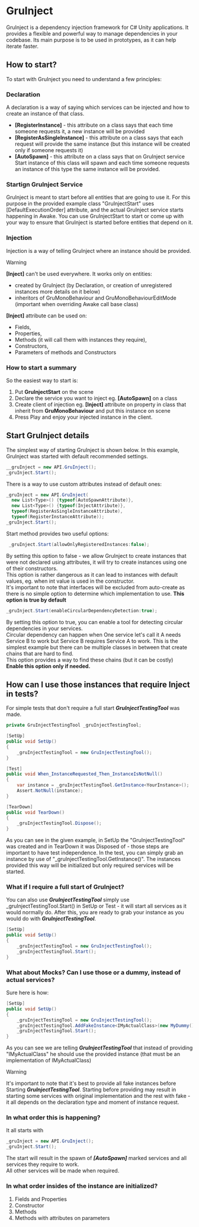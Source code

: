# GruInject
GruInject is a dependency injection framework for C# Unity applications. It provides a flexible and powerful way to manage dependencies in your codebase.
Its main purpose is to be used in prototypes, as it can help iterate faster.
## How to start?
To start with GruInject you need to understand a few principles:
### Declaration
A declaration is a way of saying which services can be injected and how to create an instance of that class.
- **[RegisterInstance]** - this attribute on a class says that each time someone requests it, a new instance will be provided
- **[RegisterAsSingleInstance]** - this attribute on a class says that each request will provide the same instance (but this instance will be created only if someone requests it)
- **[AutoSpawn]** - this attribute on a class says that on GruInject service Start instance of this class will spawn and each time someone requests an instance of this type the same instance will be provided.
### Startign GruInject Service
GruInject is meant to start before all entities that are going to use it.
For this purpose in the provided example class "GruInjectStart" uses [DefaultExecutionOrder] attribute, and the actual GruInject service starts happening in Awake.
You can use GruInjectStart to start or come up with your way to ensure that GruInject is started before entities that depend on it.
### Injection
Injection is a way of telling GruInject where an instance should be provided.
>[!Warning]
>**[Inject]** can't be used everywhere. 
>It works only on entities:
>- created by GruInject (by Declaration, or creation of unregistered instances more details on it below)
>- inheritors of GruMonoBehaviour and GruMonoBehaviourEditMode (important when overriding Awake call base class)

**[Inject]** attribute can be used on:
- Fields,
- Properties,
- Methods (it will call them with instances they require),
- Constructors,
- Parameters of methods and Constructors

### How to start a summary
So the easiest way to start is: 
1. Put **GruInjectStart** on the scene
2. Declare the service you want to inject eg. **[AutoSpawn]** on a class
3. Create client of injection eg. **[Inject]** attribute on property in class that inherit from **GruMonoBehaviour** and put this instance on scene
4. Press Play and enjoy your injected instance in the client.

## Start GruInject details
The simplest way of starting GruInject is shown below. In this example, GruInject was started with default recommended settings.
```C#
__gruInject = new API.GruInject();
_gruInject.Start();
```
There is a way to use custom attributes instead of default ones:
```C#
_gruInject = new API.GruInject(
  new List<Type>() {typeof(AutoSpawnAttribute)},
  new List<Type>() {typeof(InjectAttribute)},
  typeof(RegisterAsSingleInstanceAttribute),
  typeof(RegisterInstanceAttribute));
_gruInject.Start();
```
Start method provides two useful options:
```C#
 _gruInject.Start(allowOnlyRegisteredInstances:false);
```
By setting this option to false - we allow GruInject to create instances that were not declared using attributes, it will try to create instances using one of their constructors. \
This option is rather dangerous as it can lead to instances with default values, eg. when int value is used in the constructor. \
It's important to note that interfaces will be excluded from auto-create as there is no simple option to determine which implementation to use.
**This option is true by default**
```C#
_gruInject.Start(enableCircularDependencyDetection:true);
```
By setting this option to true, you can enable a tool for detecting circular dependencies in your services. \
Circular dependency can happen when One service let's call it A needs Service B to work but Service B requires Service A to work. This is the simplest example but there can be multiple classes in between that create chains that are hard to find. \
This option provides a way to find these chains (but it can be costly) \
**Enable this option only if needed.**

## How can I use those instances that require Inject in tests?
For simple tests that don't require a full start ***GruInjectTestingTool*** was made.
```C#
private GruInjectTestingTool _gruInjectTestingTool;

[SetUp]
public void SetUp()
{
    _gruInjectTestingTool = new GruInjectTestingTool();
}

[Test]
public void When_InstanceRequested_Then_InstanceIsNotNull()
{
    var instance = _gruInjectTestingTool.GetInstance<YourInstance>();
    Assert.NotNull(instance);
}

[TearDown]
public void TearDown()
{
    _gruInjectTestingTool.Dispose();
}
```
As you can see in the given example, in SetUp the "GruInjectTestingTool" was created and in TearDown it was Disposed of - those steps are important to have test independence.
In the test, you can simply grab an instance by use of "_gruInjectTestingTool.GetInstance<YourInstance>()". The instances provided this way will be initialized but only required services will be started.

### What if I require a full start of GruInject?
You can also use ***GruInjectTestingTool*** simply use _gruInjectTestingTool.Start() in SetUp or Test - it will start all services as it would normally do.
After this, you are ready to grab your instance as you would do with ***GruInjectTestingTool***.
```C#
[SetUp]
public void SetUp()
{
    _gruInjectTestingTool = new GruInjectTestingTool();
    _gruInjectTestingTool.Start();
}
```
### What about Mocks? Can I use those or a dummy, instead of actual services?
Sure here is how:
```C#
[SetUp]
public void SetUp()
{
    _gruInjectTestingTool = new GruInjectTestingTool();
    _gruInjectTestingTool.AddFakeInstance<IMyActualClass>(new MyDummy());
    _gruInjectTestingTool.Start();
}
```
As you can see we are telling ***GruInjectTestingTool*** that instead of providing "IMyActualClass" he should use the provided instance (that must be an implementation of IMyActualClass)
>[!Warning]
>It's important to note that it's best to provide all fake instances before Starting ***GruInjectTestingTool***.
>Starting before providing may result in starting some services with original implementation and the rest with fake - it all depends on the declaration type and moment of instance request.

### In what order this is happening?
It all starts with 
```C#
_gruInject = new API.GruInject();
_gruInject.Start();
```
The start will result in the spawn of ***[AutoSpawn]*** marked services and all services they require to work. \
All other services will be made when required. 

### In what order insides of the instance are initialized?
1. Fields and Properties
2. Constructor
3. Methods
4. Methods with attributes on parameters

